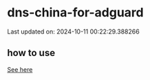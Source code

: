 # dns-china-for-adguard

Last updated on: 2024-10-11 00:22:29.388266

## how to use

[See here](https://github.com/AdguardTeam/AdGuardHome/wiki/Configuration#upstreams-from-file)